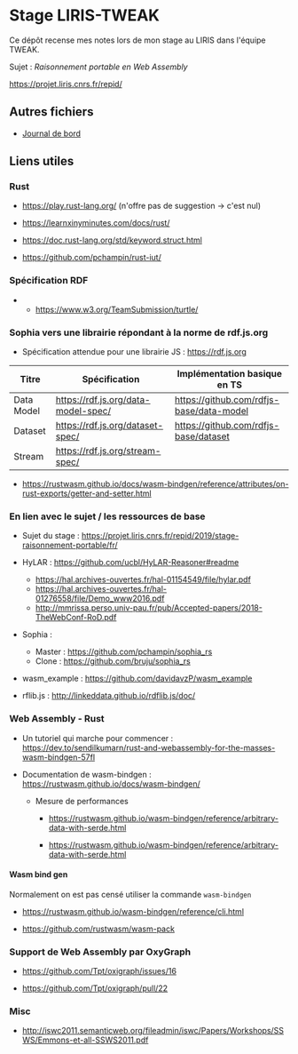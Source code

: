 # Stage LIRIS-TWEAK

Ce dépôt recense mes notes lors de mon stage au LIRIS dans l'équipe TWEAK.

Sujet : *Raisonnement portable en Web Assembly*

https://projet.liris.cnrs.fr/repid/


## Autres fichiers

- [Journal de bord](notes.md)


## Liens utiles


### Rust

- https://play.rust-lang.org/ (n'offre pas de suggestion -> c'est nul)

- https://learnxinyminutes.com/docs/rust/

- https://doc.rust-lang.org/std/keyword.struct.html

- https://github.com/pchampin/rust-iut/


### Spécification RDF

- - https://www.w3.org/TeamSubmission/turtle/





### Sophia vers une librairie répondant à la norme de rdf.js.org

- Spécification attendue pour une librairie JS : https://rdf.js.org

|   Titre    |            Spécification            |       Implémentation basique en TS       |
| ---------- | ----------------------------------- | ---------------------------------------- |
| Data Model | https://rdf.js.org/data-model-spec/ | https://github.com/rdfjs-base/data-model |
| Dataset    | https://rdf.js.org/dataset-spec/    | https://github.com/rdfjs-base/dataset    |
| Stream     | https://rdf.js.org/stream-spec/     |                                          |



- https://rustwasm.github.io/docs/wasm-bindgen/reference/attributes/on-rust-exports/getter-and-setter.html


### En lien avec le sujet / les ressources de base

- Sujet du stage : https://projet.liris.cnrs.fr/repid/2019/stage-raisonnement-portable/fr/

- HyLAR : https://github.com/ucbl/HyLAR-Reasoner#readme
    - https://hal.archives-ouvertes.fr/hal-01154549/file/hylar.pdf
    - https://hal.archives-ouvertes.fr/hal-01276558/file/Demo_www2016.pdf
    - http://mmrissa.perso.univ-pau.fr/pub/Accepted-papers/2018-TheWebConf-RoD.pdf

- Sophia :
    - Master : https://github.com/pchampin/sophia_rs
    - Clone : https://github.com/bruju/sophia_rs

- wasm_example : https://github.com/davidavzP/wasm_example

- rflib.js : http://linkeddata.github.io/rdflib.js/doc/



### Web Assembly - Rust

- Un tutoriel qui marche pour commencer : https://dev.to/sendilkumarn/rust-and-webassembly-for-the-masses-wasm-bindgen-57fl

- Documentation de wasm-bindgen : https://rustwasm.github.io/docs/wasm-bindgen/

    - Mesure de performances
    
        - https://rustwasm.github.io/wasm-bindgen/reference/arbitrary-data-with-serde.html
    
        - https://rustwasm.github.io/wasm-bindgen/reference/arbitrary-data-with-serde.html


#### Wasm bind gen

Normalement on est pas censé utiliser la commande `wasm-bindgen`

- https://rustwasm.github.io/wasm-bindgen/reference/cli.html
    
- https://github.com/rustwasm/wasm-pack



### Support de Web Assembly par OxyGraph

- https://github.com/Tpt/oxigraph/issues/16

- https://github.com/Tpt/oxigraph/pull/22


### Misc

- http://iswc2011.semanticweb.org/fileadmin/iswc/Papers/Workshops/SSWS/Emmons-et-all-SSWS2011.pdf







